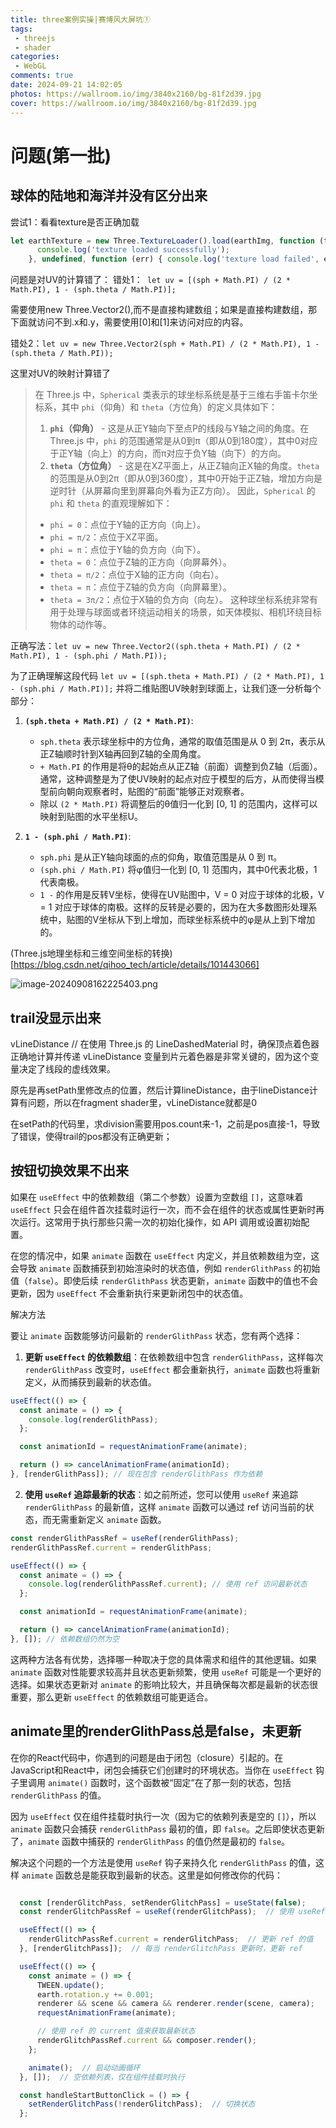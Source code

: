 ```yaml
---
title: three案例实操|赛博风大屏坑①
tags:
 - threejs
 - shader
categories:
 - WebGL
comments: true
date: 2024-09-21 14:02:05
photos: https://wallroom.io/img/3840x2160/bg-81f2d39.jpg
cover: https://wallroom.io/img/3840x2160/bg-81f2d39.jpg
---
```


# 问题(第一批)

## 球体的陆地和海洋并没有区分出来

尝试1：看看texture是否正确加载

``` jsx
let earthTexture = new Three.TextureLoader().load(earthImg, function (texture) {
      console.log('texture loaded successfully');
    }, undefined, function (err) { console.log('texture load failed', err); });
```
问题是对UV的计算错了：
错处1：` let uv = [(sph + Math.PI) / (2 * Math.PI), 1 - (sph.theta / Math.PI)];`

需要使用new Three.Vector2(),而不是直接构建数组；如果是直接构建数组，那下面就访问不到.x和.y，需要使用[0]和[1]来访问对应的内容。

错处2：`let uv = new Three.Vector2(sph + Math.PI) / (2 * Math.PI), 1 - (sph.theta / Math.PI));`

这里对UV的映射计算错了

> 在 Three.js 中，`Spherical` 类表示的球坐标系统是基于三维右手笛卡尔坐标系，其中 `phi`（仰角）和 `theta`（方位角）的定义具体如下：
> 1. **`phi`（仰角）** - 这是从正Y轴向下至点P的线段与Y轴之间的角度。在 Three.js 中，`phi` 的范围通常是从0到π（即从0到180度），其中0对应于正Y轴（向上）的方向，而π对应于负Y轴（向下）的方向。
> 2. **`theta`（方位角）** - 这是在XZ平面上，从正Z轴向正X轴的角度。`theta` 的范围是从0到2π（即从0到360度），其中0开始于正Z轴，增加方向是逆时针（从屏幕向里到屏幕向外看为正Z方向）。
因此，`Spherical` 的 `phi` 和 `theta` 的直观理解如下：
> - `phi = 0`：点位于Y轴的正方向（向上）。
> - `phi = π/2`：点位于XZ平面。
> - `phi = π`：点位于Y轴的负方向（向下）。
> - `theta = 0`：点位于Z轴的正方向（向屏幕外）。
> - `theta = π/2`：点位于X轴的正方向（向右）。
> - `theta = π`：点位于Z轴的负方向（向屏幕里）。
> - `theta = 3π/2`：点位于X轴的负方向（向左）。
> 这种球坐标系统非常有用于处理与球面或者环绕运动相关的场景，如天体模拟、相机环绕目标物体的动作等。


正确写法：`let uv = new Three.Vector2((sph.theta + Math.PI) / (2 * Math.PI), 1 - (sph.phi / Math.PI));` 

为了正确理解这段代码 `let uv = [(sph.theta + Math.PI) / (2 * Math.PI), 1 - (sph.phi / Math.PI)];` 并将二维贴图UV映射到球面上，让我们逐一分析每个部分：

1. **`(sph.theta + Math.PI) / (2 * Math.PI)`**:
   - `sph.theta` 表示球坐标中的方位角，通常的取值范围是从 0 到 2π，表示从正Z轴顺时针到X轴再回到Z轴的全周角度。
   - `+ Math.PI` 的作用是将θ的起始点从正Z轴（前面）调整到负Z轴（后面）。通常，这种调整是为了使UV映射的起点对应于模型的后方，从而使得当模型前向朝向观察者时，贴图的“前面”能够正对观察者。
   - 除以 `(2 * Math.PI)` 将调整后的θ值归一化到 [0, 1] 的范围内，这样可以映射到贴图的水平坐标U。

2. **`1 - (sph.phi / Math.PI)`**:
   - `sph.phi` 是从正Y轴向球面的点的仰角，取值范围是从 0 到 π。
   - `(sph.phi / Math.PI)` 将φ值归一化到 [0, 1] 范围内，其中0代表北极，1代表南极。
   - `1 -` 的作用是反转V坐标，使得在UV贴图中，V = 0 对应于球体的北极，V = 1 对应于球体的南极。这样的反转是必要的，因为在大多数图形处理系统中，贴图的V坐标从下到上增加，而球坐标系统中的φ是从上到下增加的。


(Three.js地理坐标和三维空间坐标的转换)[https://blog.csdn.net/qihoo_tech/article/details/101443066]

![image-20240908162225403.png](https://s2.loli.net/2024/09/09/pbtr2HfNW7xTSkC.png)

## trail没显示出来

vLineDistance // 在使用 Three.js 的 LineDashedMaterial 时，确保顶点着色器正确地计算并传递 vLineDistance 变量到片元着色器是非常关键的，因为这个变量决定了线段的虚线效果。

原先是再setPath里修改点的位置，然后计算lineDistance，由于lineDistance计算有问题，所以在fragment shader里，vLineDistance就都是0

在setPath的代码里，求division需要用pos.count来-1，之前是pos直接-1，导致了错误，使得trail的pos都没有正确更新；

## 按钮切换效果不出来

如果在 `useEffect` 中的依赖数组（第二个参数）设置为空数组 `[]`，这意味着 `useEffect` 只会在组件首次挂载时运行一次，而不会在组件的状态或属性更新时再次运行。这常用于执行那些只需一次的初始化操作，如 API 调用或设置初始配置。


在您的情况中，如果 `animate` 函数在 `useEffect` 内定义，并且依赖数组为空，这会导致 `animate` 函数捕获到初始渲染时的状态值，例如 `renderGlithPass` 的初始值（`false`）。即使后续 `renderGlithPass` 状态更新，`animate` 函数中的值也不会更新，因为 `useEffect` 不会重新执行来更新闭包中的状态值。

解决方法

要让 `animate` 函数能够访问最新的 `renderGlithPass` 状态，您有两个选择：

1. **更新 `useEffect` 的依赖数组**：在依赖数组中包含 `renderGlithPass`，这样每次 `renderGlithPass` 改变时，`useEffect` 都会重新执行，`animate` 函数也将重新定义，从而捕获到最新的状态值。

```javascript
useEffect(() => {
  const animate = () => {
    console.log(renderGlithPass);
  };

  const animationId = requestAnimationFrame(animate);

  return () => cancelAnimationFrame(animationId);
}, [renderGlithPass]); // 现在包含 renderGlithPass 作为依赖
```

2. **使用 `useRef` 追踪最新的状态**：如之前所述，您可以使用 `useRef` 来追踪 `renderGlithPass` 的最新值，这样 `animate` 函数可以通过 ref 访问当前的状态，而无需重新定义 `animate` 函数。

```javascript
const renderGlithPassRef = useRef(renderGlithPass);
renderGlithPassRef.current = renderGlithPass;

useEffect(() => {
  const animate = () => {
    console.log(renderGlithPassRef.current); // 使用 ref 访问最新状态
  };

  const animationId = requestAnimationFrame(animate);

  return () => cancelAnimationFrame(animationId);
}, []); // 依赖数组仍然为空
```

这两种方法各有优势，选择哪一种取决于您的具体需求和组件的其他逻辑。如果 `animate` 函数对性能要求较高并且状态更新频繁，使用 `useRef` 可能是一个更好的选择。如果状态更新对 `animate` 的影响比较大，并且确保每次都是最新的状态很重要，那么更新 `useEffect` 的依赖数组可能更适合。

## animate里的renderGlithPass总是false，未更新

在你的React代码中，你遇到的问题是由于闭包（closure）引起的。在JavaScript和React中，闭包会捕获它们创建时的环境状态。当你在 `useEffect` 钩子里调用 `animate()` 函数时，这个函数被“固定”在了那一刻的状态，包括 `renderGlithPass` 的值。

因为 `useEffect` 仅在组件挂载时执行一次（因为它的依赖列表是空的 `[]`），所以 `animate` 函数只会捕获 `renderGlithPass` 最初的值，即 `false`。之后即使状态更新了，`animate` 函数中捕获的 `renderGlithPass` 的值仍然是最初的 `false`。

解决这个问题的一个方法是使用 `useRef` 钩子来持久化 `renderGlithPass` 的值，这样 `animate` 函数总是能获取到最新的状态。这里是如何修改你的代码：

```javascript

  const [renderGlitchPass, setRenderGlitchPass] = useState(false);
  const renderGlitchPassRef = useRef(renderGlitchPass);  // 使用 useRef 来持久化状态

  useEffect(() => {
    renderGlitchPassRef.current = renderGlitchPass;  // 更新 ref 的值
  }, [renderGlitchPass]);  // 每当 renderGlitchPass 更新时，更新 ref

  useEffect(() => {
    const animate = () => {
      TWEEN.update();
      earth.rotation.y += 0.001;
      renderer && scene && camera && renderer.render(scene, camera);
      requestAnimationFrame(animate);

      // 使用 ref 的 current 值来获取最新状态
      renderGlitchPassRef.current && composer.render();
    };

    animate();  // 启动动画循环
  }, []);  // 空依赖列表，仅在组件挂载时执行

  const handleStartButtonClick = () => {
    setRenderGlitchPass(!renderGlitchPass);  // 切换状态
  };
```